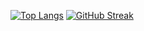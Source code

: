 [![Top Langs](https://github-readme-stats.vercel.app/api/top-langs/?username=vinay961&layout=donut&theme=dark)](https://github.com/vinay961/github-readme-stats)
[![GitHub Streak](https://streak-stats.demolab.com/?user=vinay961&theme=dark)](https://git.io/streak-stats)
